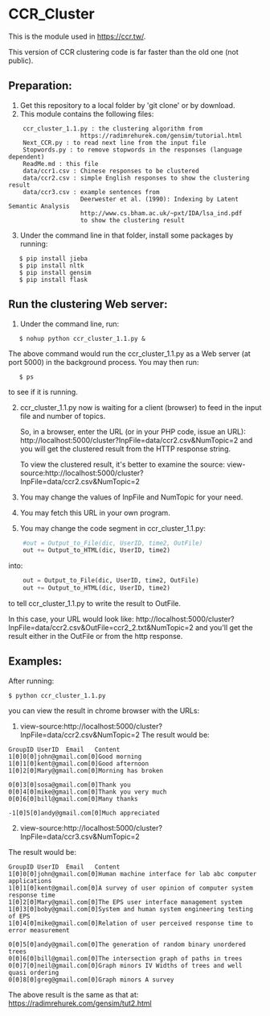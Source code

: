 # CCR_Cluster

This is the module used in https://ccr.tw/.

This version of CCR clustering code is far faster than the old one (not public).

## Preparation:
1. Get this repository to a local folder by 'git clone' or by download.
2. This module contains the following files:
```
    ccr_cluster_1.1.py : the clustering algorithm from 
                    https://radimrehurek.com/gensim/tutorial.html
    Next_CCR.py : to read next line from the input file
    Stopwords.py : to remove stopwords in the responses (language dependent)
    ReadMe.md : this file
    data/ccr1.csv : Chinese responses to be clustered
    data/ccr2.csv : simple English responses to show the clustering result
    data/ccr3.csv : example sentences from 
                    Deerwester et al. (1990): Indexing by Latent Semantic Analysis
                    http://www.cs.bham.ac.uk/~pxt/IDA/lsa_ind.pdf
                    to show the clustering result
```
3. Under the command line in that folder, install some packages by running:
```
   $ pip install jieba
   $ pip install nltk
   $ pip install gensim
   $ pip install flask
```

## Run the clustering Web server:
1. Under the command line, run:
```
   $ nohup python ccr_cluster_1.1.py &
```
The above command would run the ccr_cluster_1.1.py as a Web server 
(at port 5000) in the background process. You may then run:
```
   $ ps
```
to see if it is running.

2. ccr_cluster_1.1.py now is waiting for a client (browser) to 
   feed in the input file and number of topics.

   So, in a browser, enter the URL (or in your PHP code, issue an URL):
   http://localhost:5000/cluster?InpFile=data/ccr2.csv&NumTopic=2
   and you will get the clustered result from the HTTP response string.

   To view the clustered result, it's better to examine the source:
   view-source:http://localhost:5000/cluster?InpFile=data/ccr2.csv&NumTopic=2

3. You may change the values of InpFile and NumTopic for your need.
4. You may fetch this URL in your own program.
5. You may change the code segment in ccr_cluster_1.1.py:
```python
    #out = Output_to_File(dic, UserID, time2, OutFile)
    out += Output_to_HTML(dic, UserID, time2)
```
into:
```python
    out = Output_to_File(dic, UserID, time2, OutFile)
    out += Output_to_HTML(dic, UserID, time2)
```
to tell ccr_cluster_1.1.py to write the result to OutFile.

In this case, your URL would look like:
http://localhost:5000/cluster?InpFile=data/ccr2.csv&OutFile=ccr2_2.txt&NumTopic=2
and you'll get the result either in the OutFile or from the http response.

## Examples:
After running: 
```
$ python ccr_cluster_1.1.py
```
you can view the result in chrome browser with the URLs:

1. view-source:http://localhost:5000/cluster?InpFile=data/ccr2.csv&NumTopic=2 
The result would be:
```
GroupID	UserID	Email	Content
1[Θ]0[Θ]john@gmail.com[Θ]Good morning
1[Θ]1[Θ]kent@gmail.com[Θ]Good afternoon
1[Θ]2[Θ]Mary@gmail.com[Θ]Morning has broken

0[Θ]3[Θ]sosa@gmail.com[Θ]Thank you
0[Θ]4[Θ]mike@gmail.com[Θ]Thank you very much
0[Θ]6[Θ]bill@gmail.com[Θ]Many thanks

-1[Θ]5[Θ]andy@gmail.com[Θ]Much appreciated
```

2. view-source:http://localhost:5000/cluster?InpFile=data/ccr3.csv&NumTopic=2

The result would be:
```
GroupID	UserID	Email	Content
1[Θ]0[Θ]john@gmail.com[Θ]Human machine interface for lab abc computer applications
1[Θ]1[Θ]kent@gmail.com[Θ]A survey of user opinion of computer system response time
1[Θ]2[Θ]Mary@gmail.com[Θ]The EPS user interface management system
1[Θ]3[Θ]boby@gmail.com[Θ]System and human system engineering testing of EPS
1[Θ]4[Θ]mike@gmail.com[Θ]Relation of user perceived response time to error measurement

0[Θ]5[Θ]andy@gmail.com[Θ]The generation of random binary unordered trees
0[Θ]6[Θ]bill@gmail.com[Θ]The intersection graph of paths in trees
0[Θ]7[Θ]neil@gmail.com[Θ]Graph minors IV Widths of trees and well quasi ordering
0[Θ]8[Θ]greg@gmail.com[Θ]Graph minors A survey
```
The above result is the same as that at: https://radimrehurek.com/gensim/tut2.html